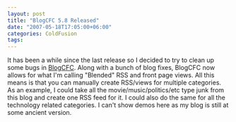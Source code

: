 ```yaml
---
layout: post
title: "BlogCFC 5.8 Released"
date: "2007-05-18T17:05:00+06:00"
categories: ColdFusion 
tags: 
---
```


It has been a while since the last release so I decided to try to clean up some bugs in <a href="http://blogcfc.riaforge.org">BlogCFC</a>. Along with a bunch of blog fixes, BlogCFC now allows for what I'm calling "Blended" RSS and front page views. All this means is that you can manually create RSS/views for multiple categories. As an example, I could take all the movie/music/politics/etc type junk from this blog and create one RSS feed for it. I could also do the same for all the technology related categories. I can't show demos here as my blog is still at some ancient version.